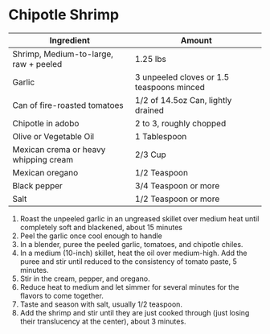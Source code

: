 Chipotle Shrimp
===============

Ingredient | Amount
-|-
Shrimp, Medium-to-large, raw + peeled | 1.25 lbs
Garlic | 3 unpeeled cloves or 1.5 teaspoons minced
Can of fire-roasted tomatoes | 1/2 of 14.5oz Can, lightly drained
Chipotle in adobo | 2 to 3, roughly chopped
Olive or Vegetable Oil | 1 Tablespoon
Mexican crema or heavy whipping cream | 2/3 Cup
Mexican oregano | 1/2 Teaspoon
Black pepper | 3/4 Teaspoon or more
Salt | 1/2 Teaspoon or more

1. Roast the unpeeled garlic in an ungreased skillet over medium heat until completely soft and blackened, about 15 minutes
2. Peel the garlic once cool enough to handle
3. In a blender, puree the peeled garlic, tomatoes, and chipotle chiles.
4. In a medium (10-inch) skillet, heat the oil over medium-high. Add the puree and stir until reduced to the consistency of tomato paste, 5 minutes.
5. Stir in the cream, pepper, and oregano.
6. Reduce heat to medium and let simmer for several minutes for the flavors to come together.
7. Taste and season with salt, usually 1/2 teaspoon.
8. Add the shrimp and stir until they are just cooked through (just losing their translucency at the center), about 3 minutes.
